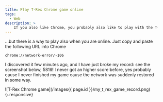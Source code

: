 ```yaml
---
title: Play T-Rex Chrome game online
tags:
  - Web
description: >
    If you also like Chrome, you probably also like to play with the T-Rex game but then suddenly the network arrives and the game is over...
---
```


...but there is a way to play also when you are online. Just copy and paste
the following URL into Chrome

```
chrome://network-error/-106
```

I discovered it few minutes ago, and I have just broke my record: see the
screenshot below, 5816! I never got an higher score before, yes probably
cause I never finished my game cause the network was suddenly restored
in some way.

![T-Rex Chrome game](/images{{ page.id }}/my_t_rex_game_record.png){:.responsive}
